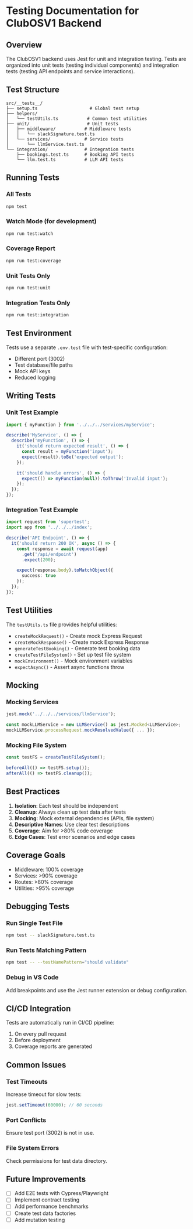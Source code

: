 # Testing Documentation for ClubOSV1 Backend

## Overview
The ClubOSV1 backend uses Jest for unit and integration testing. Tests are organized into unit tests (testing individual components) and integration tests (testing API endpoints and service interactions).

## Test Structure

```
src/__tests__/
├── setup.ts                    # Global test setup
├── helpers/
│   └── testUtils.ts           # Common test utilities
├── unit/                      # Unit tests
│   ├── middleware/           # Middleware tests
│   │   └── slackSignature.test.ts
│   └── services/             # Service tests
│       └── llmService.test.ts
└── integration/              # Integration tests
    ├── bookings.test.ts      # Booking API tests
    └── llm.test.ts           # LLM API tests
```

## Running Tests

### All Tests
```bash
npm test
```

### Watch Mode (for development)
```bash
npm run test:watch
```

### Coverage Report
```bash
npm run test:coverage
```

### Unit Tests Only
```bash
npm run test:unit
```

### Integration Tests Only
```bash
npm run test:integration
```

## Test Environment

Tests use a separate `.env.test` file with test-specific configuration:
- Different port (3002)
- Test database/file paths
- Mock API keys
- Reduced logging

## Writing Tests

### Unit Test Example

```typescript
import { myFunction } from '../../../services/myService';

describe('MyService', () => {
  describe('myFunction', () => {
    it('should return expected result', () => {
      const result = myFunction('input');
      expect(result).toBe('expected output');
    });

    it('should handle errors', () => {
      expect(() => myFunction(null)).toThrow('Invalid input');
    });
  });
});
```

### Integration Test Example

```typescript
import request from 'supertest';
import app from '../../../index';

describe('API Endpoint', () => {
  it('should return 200 OK', async () => {
    const response = await request(app)
      .get('/api/endpoint')
      .expect(200);

    expect(response.body).toMatchObject({
      success: true
    });
  });
});
```

## Test Utilities

The `testUtils.ts` file provides helpful utilities:

- `createMockRequest()` - Create mock Express Request
- `createMockResponse()` - Create mock Express Response
- `generateTestBooking()` - Generate test booking data
- `createTestFileSystem()` - Set up test file system
- `mockEnvironment()` - Mock environment variables
- `expectAsync()` - Assert async functions throw

## Mocking

### Mocking Services

```typescript
jest.mock('../../../services/llmService');

const mockLLMService = new LLMService() as jest.Mocked<LLMService>;
mockLLMService.processRequest.mockResolvedValue({ ... });
```

### Mocking File System

```typescript
const testFS = createTestFileSystem();

beforeAll(() => testFS.setup());
afterAll(() => testFS.cleanup());
```

## Best Practices

1. **Isolation**: Each test should be independent
2. **Cleanup**: Always clean up test data after tests
3. **Mocking**: Mock external dependencies (APIs, file system)
4. **Descriptive Names**: Use clear test descriptions
5. **Coverage**: Aim for >80% code coverage
6. **Edge Cases**: Test error scenarios and edge cases

## Coverage Goals

- Middleware: 100% coverage
- Services: >90% coverage
- Routes: >80% coverage
- Utilities: >95% coverage

## Debugging Tests

### Run Single Test File
```bash
npm test -- slackSignature.test.ts
```

### Run Tests Matching Pattern
```bash
npm test -- --testNamePattern="should validate"
```

### Debug in VS Code
Add breakpoints and use the Jest runner extension or debug configuration.

## CI/CD Integration

Tests are automatically run in CI/CD pipeline:
1. On every pull request
2. Before deployment
3. Coverage reports are generated

## Common Issues

### Test Timeouts
Increase timeout for slow tests:
```typescript
jest.setTimeout(60000); // 60 seconds
```

### Port Conflicts
Ensure test port (3002) is not in use.

### File System Errors
Check permissions for test data directory.

## Future Improvements

- [ ] Add E2E tests with Cypress/Playwright
- [ ] Implement contract testing
- [ ] Add performance benchmarks
- [ ] Create test data factories
- [ ] Add mutation testing
